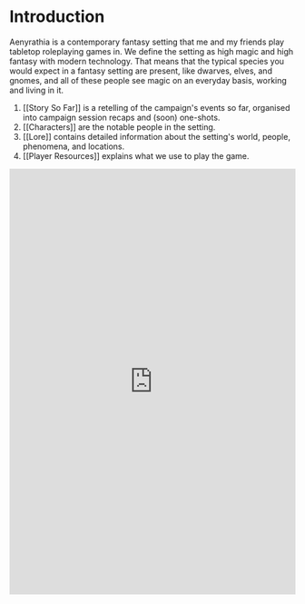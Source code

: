 # Introduction
Aenyrathia is a contemporary fantasy setting that me and my friends play tabletop roleplaying games in. We define the setting as high magic and high fantasy with modern technology. That means that the typical species you would expect in a fantasy setting are present, like dwarves, elves, and gnomes, and all of these people see magic on an everyday basis, working and living in it.

1. [[Story So Far]] is a retelling of the campaign's events so far, organised into campaign session recaps and (soon) one-shots.
2. [[Characters]] are the notable people in the setting.
3. [[Lore]] contains detailed information about the setting's world, people, phenomena, and locations.
4. [[Player Resources]] explains what we use to play the game.

<iframe src="https://app.fantasy-calendar.com/calendars/b8ba671bf13ea13ba98d3ae5dc8bd4fd" width=100% height=750px style="border: none;"></iframe>
